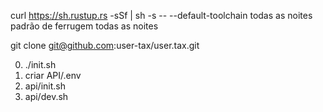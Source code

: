 curl https://sh.rustup.rs -sSf | sh -s -- --default-toolchain todas as noites<br>padrão de ferrugem todas as noites

git clone git@github.com:user-tax/user.tax.git

0. ./init.sh
1. criar API/.env
2. api/init.sh
3. api/dev.sh